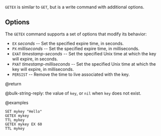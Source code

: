 `GETEX` is similar to `GET`, but is a write command with additional options.

## Options

The `GETEX` command supports a set of options that modify its behavior:

* `EX` *seconds* -- Set the specified expire time, in seconds.
* `PX` *milliseconds* -- Set the specified expire time, in milliseconds.
* `EXAT` *timestamp-seconds* -- Set the specified Unix time at which the key will expire, in seconds.
* `PXAT` *timestamp-milliseconds* -- Set the specified Unix time at which the key will expire, in milliseconds.
* `PERSIST` -- Remove the time to live associated with the key.

@return

@bulk-string-reply: the value of `key`, or `nil` when `key` does not exist.

@examples

```cli
SET mykey "Hello"
GETEX mykey
TTL mykey
GETEX mykey EX 60
TTL mykey
```
